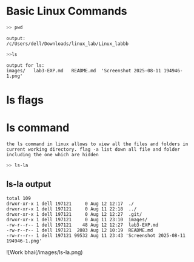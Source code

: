 # Basic Linux Commands 
```bash
>> pwd 
```

```
output:
/c/Users/dell/Downloads/linux_lab/Linux_labbb

```
```bash
>>ls
```
```
output for ls:
images/   lab3-EXP.md   README.md  'Screenshot 2025-08-11 194946-1.png'
```
# ls flags

# ls command

```
the ls command in linux allows to view all the files and folders in current working directory. flag -a list down all file and folder including the one which are hidden
```
```bash
>> ls-la
```
## ls-la output

```
total 109
drwxr-xr-x 1 dell 197121     0 Aug 12 12:17  ./
drwxr-xr-x 1 dell 197121     0 Aug 11 22:18  ../
drwxr-xr-x 1 dell 197121     0 Aug 12 12:27  .git/
drwxr-xr-x 1 dell 197121     0 Aug 11 23:10  images/
-rw-r--r-- 1 dell 197121    48 Aug 12 12:27  lab3-EXP.md
-rw-r--r-- 1 dell 197121  2083 Aug 12 10:19  README.md
-rw-r--r-- 1 dell 197121 99532 Aug 11 23:43 'Screenshot 2025-08-11 194946-1.png'
```
![Work bhai(/images/ls-la.png)


